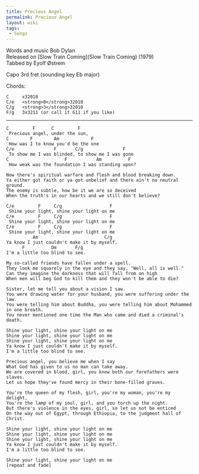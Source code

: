 ```yaml
---
title: Precious Angel
permalink: Precious Angel
layout: wiki
tags:
 - Songs
---
```


Words and music Bob Dylan  
Released on [Slow Train Coming](Slow Train Coming) (1979)  
Tabbed by Eyolf Østrem

Capo 3rd fret (sounding key Eb major)

Chords:

    C     x32010
    C/e   <strong>0</strong>32010
    C/g   <strong>3</strong>32010
    F/g   3x3211 (or call it G11 if you like)

* * * * *

    C         F      C         F
     Precious angel, under the sun,
    C        F        Am            F
     How was I to know you'd be the one
    C/e               F       C/g               F
     To show me I was blinded, to show me I was gone
    C                     F           Am          F
     How weak was the foundation I was standing upon?

    Now there's spiritual warfare and flesh and blood breaking down.
    Ya either got faith or ya got unbelief and there ain't no neutral ground.
    The enemy is subtle, how be it we are so deceived
    When the truth's in our hearts and we still don't believe?

    C/e         F     C/g                  F
     Shine your light, shine your light on me
    C/e         F     C/g                  F
     Shine your light, shine your light on me
    C/e         F     C/g                  F
     Shine your light, shine your light on me
              Am                         C/g
    Ya know I just couldn't make it by myself.
          F          Dm       F/g
    I'm a little too blind to see.

    My so-called friends have fallen under a spell.
    They look me squarely in the eye and they say, "Well, all is well."
    Can they imagine the darkness that will fall from on high
    When men will beg God to kill them and they won't be able to die?

    Sister, let me tell you about a vision I saw.
    You were drawing water for your husband, you were suffering under the law.
    You were telling him about Buddha, you were telling him about Mohammed in one breath.
    You never mentioned one time the Man who came and died a criminal's death.

    Shine your light, shine your light on me
    Shine your light, shine your light on me
    Shine your light, shine your light on me
    Ya know I just couldn't make it by myself.
    I'm a little too blind to see.

    Precious angel, you believe me when I say
    What God has given to us no man can take away.
    We are covered in blood, girl, you know both our forefathers were slaves.
    Let us hope they've found mercy in their bone-filled graves.

    You're the queen of my flesh, girl, you're my woman, you're my delight,
    You're the lamp of my soul, girl, and you torch up the night.
    But there's violence in the eyes, girl, so let us not be enticed
    On the way out of Egypt, through Ethiopia, to the judgment hall of Christ.

    Shine your light, shine your light on me
    Shine your light, shine your light on me
    Shine your light, shine your light on me
    Ya know I just couldn't make it by myself.
    I'm a little too blind to see.

    Shine your light, shine your light on me
    [repeat and fade]

